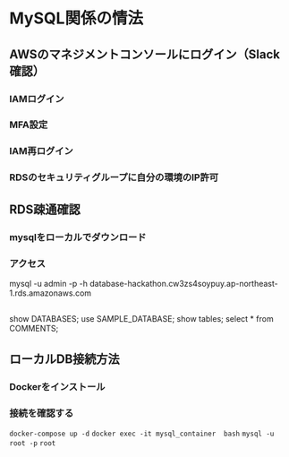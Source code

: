 # MySQL関係の情法
## AWSのマネジメントコンソールにログイン（Slack確認）
### IAMログイン
### MFA設定
### IAM再ログイン
### RDSのセキュリティグループに自分の環境のIP許可
## RDS疎通確認
### mysqlをローカルでダウンロード
### アクセス
 mysql -u admin -p -h database-hackathon.cw3zs4soypuy.ap-northeast-1.rds.amazonaws.com
##
show DATABASES;
use SAMPLE_DATABASE;
show tables;
select * from COMMENTS;

## ローカルDB接続方法
### Dockerをインストール
### 接続を確認する

```docker-compose up -d```
```docker exec -it mysql_container  bash```
```mysql -u root -p```
```root```




